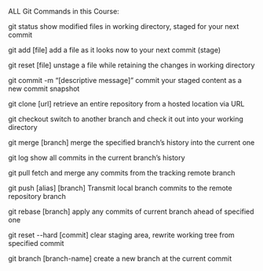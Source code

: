 ALL Git Commands in this Course:

git status
show modified files in working directory, staged for your next commit

git add [file]
add a file as it looks now to your next commit (stage)

git reset [file]
unstage a file while retaining the changes in working directory

git commit -m “[descriptive message]”
commit your staged content as a new commit snapshot

git clone [url]
retrieve an entire repository from a hosted location via URL

git checkout
switch to another branch and check it out into your working directory

git merge [branch]
merge the specified branch’s history into the current one

git log
show all commits in the current branch’s history

git pull
fetch and merge any commits from the tracking remote branch

git push [alias] [branch]
Transmit local branch commits to the remote repository branch

git rebase [branch]
apply any commits of current branch ahead of specified one

git reset --hard [commit]
clear staging area, rewrite working tree from specified commit

git branch [branch-name]
create a new branch at the current commit


